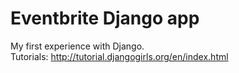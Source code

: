 # Eventbrite Django app
My first experience with Django.  
Tutorials: http://tutorial.djangogirls.org/en/index.html
